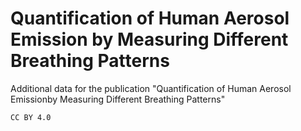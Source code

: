 # Quantification of Human Aerosol Emission by Measuring Different Breathing Patterns
Additional data for the publication "Quantification of Human Aerosol Emissionby Measuring Different Breathing Patterns"

`CC BY 4.0`
